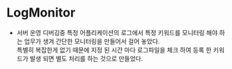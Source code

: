 # LogMonitor

- 서버 운영 디버깅중 특정 어플리케이션의 로그에서 특정 키워드를 모니터링 해야 하는 업무가 생겨 간단한 모니터링을 만들어서 걸어 놓았다.  
특별히 복잡한게 없기 때문에 지정 된 시간 마다 로그파일을 체크 하여 등록 한 키워드가 발생 되면 별도 처리를 하는 것으로 만들었다.    
